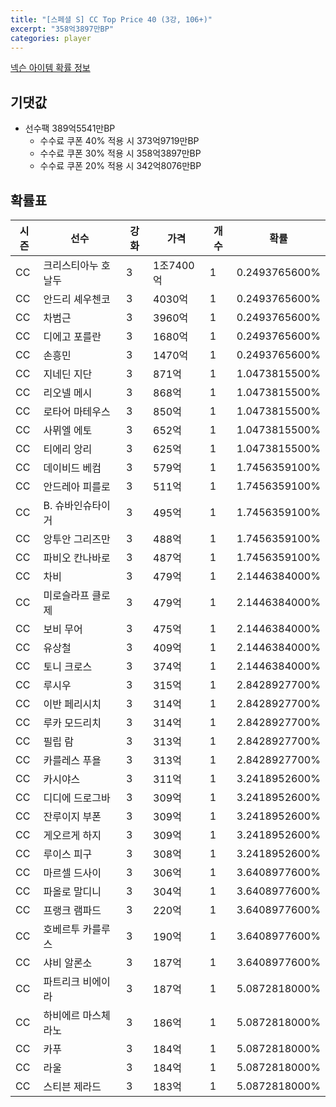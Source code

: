 ```yaml
---
title: "[스페셜 S] CC Top Price 40 (3강, 106+)"
excerpt: "358억3897만BP"
categories: player
---
```

[넥슨 아이템 확률 정보](http://iteminfo.nexon.com/probability/fco?sn=7424)

## 기댓값
- 선수팩 389억5541만BP
  - 수수료 쿠폰 40% 적용 시 373억9719만BP
  - 수수료 쿠폰 30% 적용 시 358억3897만BP
  - 수수료 쿠폰 20% 적용 시 342억8076만BP


## 확률표

|시즌|선수|강화|가격|개수|확률|
|---|---|---|---|---|---|
|CC|크리스티아누 호날두|3|1조7400억|1|0.2493765600%|
|CC|안드리 셰우첸코|3|4030억|1|0.2493765600%|
|CC|차범근|3|3960억|1|0.2493765600%|
|CC|디에고 포를란|3|1680억|1|0.2493765600%|
|CC|손흥민|3|1470억|1|0.2493765600%|
|CC|지네딘 지단|3|871억|1|1.0473815500%|
|CC|리오넬 메시|3|868억|1|1.0473815500%|
|CC|로타어 마테우스|3|850억|1|1.0473815500%|
|CC|사뮈엘 에토|3|652억|1|1.0473815500%|
|CC|티에리 앙리|3|625억|1|1.0473815500%|
|CC|데이비드 베컴|3|579억|1|1.7456359100%|
|CC|안드레아 피를로|3|511억|1|1.7456359100%|
|CC|B. 슈바인슈타이거|3|495억|1|1.7456359100%|
|CC|앙투안 그리즈만|3|488억|1|1.7456359100%|
|CC|파비오 칸나바로|3|487억|1|1.7456359100%|
|CC|차비|3|479억|1|2.1446384000%|
|CC|미로슬라프 클로제|3|479억|1|2.1446384000%|
|CC|보비 무어|3|475억|1|2.1446384000%|
|CC|유상철|3|409억|1|2.1446384000%|
|CC|토니 크로스|3|374억|1|2.1446384000%|
|CC|루시우|3|315억|1|2.8428927700%|
|CC|이반 페리시치|3|314억|1|2.8428927700%|
|CC|루카 모드리치|3|314억|1|2.8428927700%|
|CC|필립 람|3|313억|1|2.8428927700%|
|CC|카를레스 푸욜|3|313억|1|2.8428927700%|
|CC|카시야스|3|311억|1|3.2418952600%|
|CC|디디에 드로그바|3|309억|1|3.2418952600%|
|CC|잔루이지 부폰|3|309억|1|3.2418952600%|
|CC|게오르게 하지|3|309억|1|3.2418952600%|
|CC|루이스 피구|3|308억|1|3.2418952600%|
|CC|마르셀 드사이|3|306억|1|3.6408977600%|
|CC|파올로 말디니|3|304억|1|3.6408977600%|
|CC|프랭크 램파드|3|220억|1|3.6408977600%|
|CC|호베르투 카를루스|3|190억|1|3.6408977600%|
|CC|샤비 알론소|3|187억|1|3.6408977600%|
|CC|파트리크 비에이라|3|187억|1|5.0872818000%|
|CC|하비에르 마스체라노|3|186억|1|5.0872818000%|
|CC|카푸|3|184억|1|5.0872818000%|
|CC|라울|3|184억|1|5.0872818000%|
|CC|스티븐 제라드|3|183억|1|5.0872818000%|
